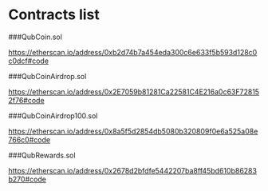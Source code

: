 # Contracts list

###QubCoin.sol

https://etherscan.io/address/0xb2d74b7a454eda300c6e633f5b593d128c0c0dcf#code

###QubCoinAirdrop.sol

https://etherscan.io/address/0x2E7059b81281Ca22581C4E216a0c63F728152f76#code

###QubCoinAirdrop100.sol

https://etherscan.io/address/0x8a5f5d2854db5080b320809f0e6a525a08e766c0#code

###QubRewards.sol

https://etherscan.io/address/0x2678d2bfdfe5442207ba8ff45bd610b86283b270#code
